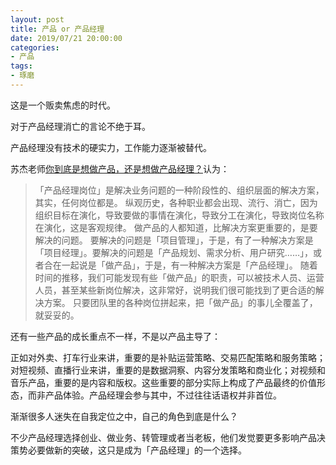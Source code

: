 ```yaml
---
layout: post
title: 产品 or 产品经理
date: 2019/07/21 20:00:00
categories:
- 产品
tags:
- 琢磨
---
```


这是一个贩卖焦虑的时代。

对于产品经理消亡的言论不绝于耳。

产品经理没有技术的硬实力，工作能力逐渐被替代。

苏杰老师[你到底是想做产品，还是想做产品经理？](https://mp.weixin.qq.com/s?__biz=MjM5MzE3MDQ3Mw==&mid=2650406105&idx=1&sn=9a08cda6d5b24cdd92b0b7b32a5d5e91&scene=21)认为：

> 「产品经理岗位」是解决业务问题的一种阶段性的、组织层面的解决方案，其实，任何岗位都是。
> 纵观历史，各种职业都会出现、流行、消亡，因为组织目标在演化，导致要做的事情在演化，导致分工在演化，导致岗位名称在演化，这是客观规律。
> 做产品的人都知道，比解决方案更重要的，是要解决的问题。
> 要解决的问题是「项目管理」，于是，有了一种解决方案是「项目经理」。要解决的问题是「产品规划、需求分析、用户研究……」，或者合在一起说是「做产品」，于是，有一种解决方案是「产品经理」。
> 随着时间的推移，我们可能发现有些「做产品」的职责，可以被技术人员、运营人员，甚至某些新岗位解决，这非常好，说明我们很可能找到了更合适的解决方案。
> 只要团队里的各种岗位拼起来，把「做产品」的事儿全覆盖了，就妥妥的。

还有一些产品的成长重点不一样，不是以产品主导了：

正如对外卖、打车行业来讲，重要的是补贴运营策略、交易匹配策略和服务策略；对短视频、直播行业来讲，重要的是数据洞察、内容分发策略和商业化；对视频和音乐产品，重要的是内容和版权。这些重要的部分实际上构成了产品最终的价值形态，而非产品体验。产品经理会参与其中，不过往往话语权并非首位。

渐渐很多人迷失在自我定位之中，自己的角色到底是什么？

不少产品经理选择创业、做业务、转管理或者当老板，他们发觉要更多影响产品决策势必要做新的突破，这只是成为「产品经理」的一个选择。